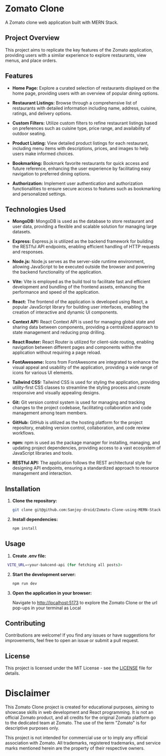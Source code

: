 # Zomato Clone

A Zomato clone web application built with MERN Stack.

## Project Overview

This project aims to replicate the key features of the Zomato application, providing users with a similar experience to explore restaurants, view menus, and place orders.

## Features

- **Home Page:** Explore a curated selection of restaurants displayed on the home page, providing users with an overview of popular dining options.

- **Restaurant Listings:** Browse through a comprehensive list of restaurants with detailed information including name, address, cuisine, ratings, and delivery options.

- **Custom Filters:** Utilize custom filters to refine restaurant listings based on preferences such as cuisine type, price range, and availability of outdoor seating.

- **Product Listing:** View detailed product listings for each restaurant, including menu items with descriptions, prices, and images to help users make informed choices.

- **Bookmarking:** Bookmark favorite restaurants for quick access and future reference, enhancing the user experience by facilitating easy navigation to preferred dining options.

- **Authorization:** Implement user authentication and authorization functionalities to ensure secure access to features such as bookmarking and personalized settings.

## Technologies Used

- **MongoDB:** MongoDB is used as the database to store restaurant and user data, providing a flexible and scalable solution for managing large datasets.

- **Express:** Express.js is utilized as the backend framework for building the RESTful API endpoints, enabling efficient handling of HTTP requests and responses.

- **Node.js:** Node.js serves as the server-side runtime environment, allowing JavaScript to be executed outside the browser and powering the backend functionality of the application.

- **Vite:** Vite is employed as the build tool to facilitate fast and efficient development and bundling of the frontend assets, enhancing the performance and speed of the application.

- **React:** The frontend of the application is developed using React, a popular JavaScript library for building user interfaces, enabling the creation of interactive and dynamic UI components.

- **Context API:** React Context API is used for managing global state and sharing data between components, providing a centralized approach to state management and reducing prop drilling.

- **React Router:** React Router is utilized for client-side routing, enabling navigation between different pages and components within the application without requiring a page reload.

- **FontAwesome:** Icons from FontAwesome are integrated to enhance the visual appeal and usability of the application, providing a wide range of icons for various UI elements.

- **Tailwind CSS:** Tailwind CSS is used for styling the application, providing utility-first CSS classes to streamline the styling process and create responsive and visually appealing designs.

- **Git:** Git version control system is used for managing and tracking changes to the project codebase, facilitating collaboration and code management among team members.

- **GitHub:** GitHub is utilized as the hosting platform for the project repository, enabling version control, collaboration, and code review workflows.

- **npm:** npm is used as the package manager for installing, managing, and updating project dependencies, providing access to a vast ecosystem of JavaScript libraries and tools.

- **RESTful API:** The application follows the REST architectural style for designing API endpoints, ensuring a standardized approach to resource management and interaction.

## Installation

1. **Clone the repository:**

   ```bash
   git clone git@github.com:Sanjoy-droid/Zomato-Clone-using-MERN-Stack.git

   ```

2. **Install dependencies:**

   ```bash
   npm install
   ```

## Usage

1. **Create .env file:**

```bash
 VITE_URL=<your-bakcend-api (for fetching all posts)>
```

2. **Start the development server:**

   ```bash
   npm run dev
   ```

3. **Open the application in your browser:**

   Navigate to [http://localhost:5173](http://localhost:3000) to explore the Zomato Clone or the url pop-ups in your terminal as Local

## Contributing

Contributions are welcome! If you find any issues or have suggestions for improvements, feel free to open an issue or submit a pull request.

## License

This project is licensed under the MIT License - see the [LICENSE](LICENSE) file for details.

# Disclaimer

This Zomato Clone project is created for educational purposes, aiming to showcase skills in web development and React programming. It is not an official Zomato product, and all credits for the original Zomato platform go to the dedicated team at Zomato. The use of the term "Zomato" is for descriptive purposes only.

This project is not intended for commercial use or to imply any official association with Zomato. All trademarks, registered trademarks, and service marks mentioned herein are the property of their respective owners.
